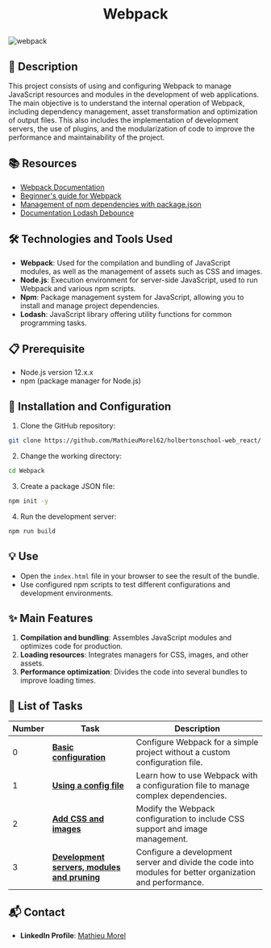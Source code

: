 # <p align="center">Webpack</p>

![webpack](https://github.com/MathieuMorel62/holbertonschool-web_react/assets/113856302/d0d8213f-b8f7-48b4-a8ef-1b8db927e60c)

## 📝 Description

This project consists of using and configuring Webpack to manage JavaScript resources and modules in the development of web applications. The main objective is to understand the internal operation of Webpack, including dependency management, asset transformation and optimization of output files. This also includes the implementation of development servers, the use of plugins, and the modularization of code to improve the performance and maintainability of the project.

## 📚 Resources

- [Webpack Documentation](https://webpack.js.org)
- [Beginner's guide for Webpack](https://webpack.js.org/guides/getting-started/)
- [Management of npm dependencies with package.json](https://docs.npmjs.com/cli/v7/configuring-npm/package-json)
- [Documentation Lodash Debounce](https://lodash.com/docs/4.17.15#debounce)

## 🛠️ Technologies and Tools Used

- **Webpack**: Used for the compilation and bundling of JavaScript modules, as well as the management of assets such as CSS and images.
- **Node.js**: Execution environment for server-side JavaScript, used to run Webpack and various npm scripts.
- **Npm**: Package management system for JavaScript, allowing you to install and manage project dependencies.
- **Lodash**: JavaScript library offering utility functions for common programming tasks.

## 📋 Prerequisite

- Node.js version 12.x.x
- npm (package manager for Node.js)

## 🚀 Installation and Configuration

1. Clone the GitHub repository:

```bash
git clone https://github.com/MathieuMorel62/holbertonschool-web_react/
```

2. Change the working directory:

```bash
cd Webpack
```

3. Create a package JSON file:

```bash
npm init -y
```

4. Run the development server:

```bash
npm run build
```

## 💡 Use

- Open the `index.html` file in your browser to see the result of the bundle.
- Use configured npm scripts to test different configurations and development environments.

## ✨ Main Features

1. **Compilation and bundling**: Assembles JavaScript modules and optimizes code for production.
2. **Loading resources**: Integrates managers for CSS, images, and other assets.
3. **Performance optimization**: Divides the code into several bundles to improve loading times.

## 📝 List of Tasks

| Number | Task | Description |
| ------ | -------------------------------------- | ------------------------------------------------------------------------------- |
| 0 | [**Basic configuration**](https://github.com/MathieuMorel62/holbertonschool-web_react/tree/main/Webpack/task_0) | Configure Webpack for a simple project without a custom configuration file. |
| 1 | [**Using a config file**](https://github.com/MathieuMorel62/holbertonschool-web_react/tree/main/Webpack/task_1) | Learn how to use Webpack with a configuration file to manage complex dependencies. |
| 2 | [**Add CSS and images**](https://github.com/MathieuMorel62/holbertonschool-web_react/tree/main/Webpack/task_2) | Modify the Webpack configuration to include CSS support and image management. |
| 3 | [**Development servers, modules and pruning**](https://github.com/MathieuMorel62/holbertonschool-web_react/tree/main/Webpack/task_3) | Configure a development server and divide the code into modules for better organization and performance. |

## 📬 Contact

- **LinkedIn Profile**: [Mathieu Morel](https://www.linkedin.com/in/mathieu-morel-9ab457261/)
